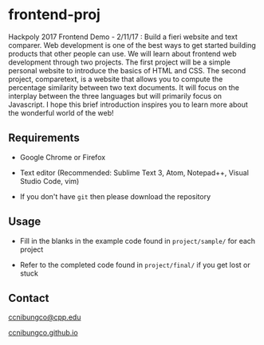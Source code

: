 # frontend-proj
Hackpoly 2017 Frontend Demo - 2/11/17 : Build a fieri website and text comparer.
Web development is one of the best ways to get started building products that other people can use. We will learn about frontend web development through two projects. The first project will be a simple personal website to introduce the basics of HTML and CSS. The second project, comparetext, is a website that allows you to compute the percentage similarity between two text documents. It will focus on the interplay between the three languages but will primarily focus on Javascript. I hope this brief introduction inspires you to learn more about the wonderful world of the web!

## Requirements

* Google Chrome or Firefox

* Text editor (Recommended: Sublime Text 3, Atom, Notepad++, Visual Studio Code, vim)

* If you don't have `git` then please download the repository

## Usage

* Fill in the blanks in the example code found in `project/sample/` for each project

* Refer to the completed code found in `project/final/` if you get lost or stuck

## Contact

ccnibungco@cpp.edu

[ccnibungco.github.io](ccnibungco.github.io)

